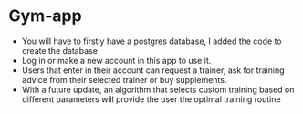 # Gym-app
- You will have to firstly have a postgres database, I added the code to create the database
- Log in or make a new account in this app to use it. 
- Users that enter in their account can request a trainer, ask for training advice from their selected trainer or buy supplements. 
- With a future update, an algorithm that selects custom training based on different parameters will provide the user the optimal training routine
